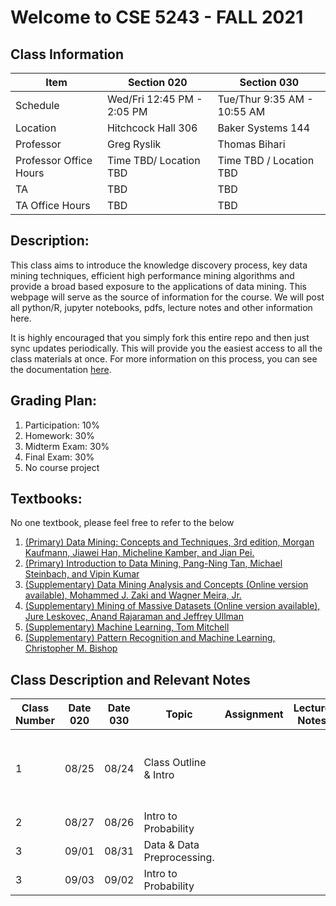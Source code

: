 # Welcome to CSE 5243 - FALL 2021

## Class Information

Item                     | Section 020                  |  Section 030
------------------------ | -----------                  | ------------
Schedule                 | Wed/Fri 12:45 PM - 2:05 PM   | Tue/Thur 9:35 AM - 10:55 AM
 Location                | Hitchcock Hall 306           | Baker Systems 144
 Professor               | Greg Ryslik                  | Thomas Bihari
 Professor Office Hours  | Time TBD/ Location TBD       | Time TBD / Location TBD
 TA                      | TBD                          | TBD
 TA Office Hours         | TBD                          | TBD



## Description: 
This class aims to introduce the knowledge discovery process, key data mining techniques, efficient high performance mining algorithms and provide a broad based exposure to the applications of data mining. This webpage will serve as the source of information for the course. We will post all python/R, jupyter notebooks, pdfs, lecture notes and other information here. 

It is highly encouraged that you simply fork this entire repo and then just sync updates periodically. This will provide you the easiest access to all the class materials at once. For more information on this process, you can see the documentation [here](https://docs.github.com/en/get-started/quickstart/fork-a-repo). 

## Grading Plan: 
1. Participation: 10%
2. Homework: 30%
3. Midterm Exam: 30%
4. Final Exam: 30%
5. No course project

## Textbooks:
No one textbook, please feel free to refer to the below


1. [(Primary) Data Mining: Concepts and Techniques, 3rd edition, Morgan Kaufmann, Jiawei Han, Micheline Kamber, and Jian Pei.](http://hanj.cs.illinois.edu/bk3/)
2. [(Primary) Introduction to Data Mining, Pang-Ning Tan, Michael Steinbach, and Vipin Kumar](http://www-users.cs.umn.edu/~kumar/dmbook/index.php)
3. [(Supplementary) Data Mining Analysis and Concepts (Online version available), Mohammed J. Zaki and Wagner Meira, Jr.](http://www.dataminingbook.info/pmwiki.php/Main/BookDownload)
4. [(Supplementary) Mining of Massive Datasets (Online version available), Jure Leskovec, Anand Rajaraman and Jeffrey Ullman](http://www.mmds.org/)
5. [(Supplementary) Machine Learning, Tom Mitchell](http://www.cs.cmu.edu/~tom/mlbook.html)
6. [(Supplementary) Pattern Recognition and Machine Learning, Christopher M. Bishop](http://research.microsoft.com/en-us/um/people/cmbishop/prml/)


## Class Description and Relevant Notes

Class Number | Date 020 | Date 030 | Topic                           |       Assignment      | Lecture Notes  | Related Files
------------ | -------- | -------- | -----------------------         | --------------------- | -------------  | -------------
     1       |   08/25  |  08/24   |   Class Outline  & Intro        |                       |                | 1. [Python Overview Notebook](/course_materials/prep/1_Python_Overview.ipynb)  <br> 2. [Python Overview HTML](/course_materials/prep/1_Python_Overview.html)
     2       |   08/27  |   08/26  |   Intro to Probability          |                       |                |
     3       |   09/01  |   08/31  |   Data & Data Preprocessing.    |                       |                |
     3       |   09/03  |   09/02  |   Intro to Probability          |                       |                |

     

